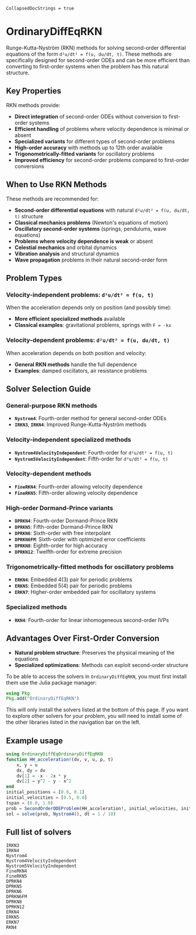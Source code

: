```@meta
CollapsedDocStrings = true
```

# OrdinaryDiffEqRKN

Runge-Kutta-Nyström (RKN) methods for solving second-order differential equations of the form `d²u/dt² = f(u, du/dt, t)`. These methods are specifically designed for second-order ODEs and can be more efficient than converting to first-order systems when the problem has this natural structure.

## Key Properties

RKN methods provide:

  - **Direct integration** of second-order ODEs without conversion to first-order systems
  - **Efficient handling** of problems where velocity dependence is minimal or absent
  - **Specialized variants** for different types of second-order problems
  - **High-order accuracy** with methods up to 12th order available
  - **Trigonometrically-fitted variants** for oscillatory problems
  - **Improved efficiency** for second-order problems compared to first-order conversions

## When to Use RKN Methods

These methods are recommended for:

  - **Second-order differential equations** with natural `d²u/dt² = f(u, du/dt, t)` structure
  - **Classical mechanics problems** (Newton's equations of motion)
  - **Oscillatory second-order systems** (springs, pendulums, wave equations)
  - **Problems where velocity dependence is weak** or absent
  - **Celestial mechanics** and orbital dynamics
  - **Vibration analysis** and structural dynamics
  - **Wave propagation** problems in their natural second-order form

## Problem Types

### Velocity-independent problems: `d²u/dt² = f(u, t)`

When the acceleration depends only on position (and possibly time):

  - **More efficient specialized methods** available
  - **Classical examples**: gravitational problems, springs with `F = -kx`

### Velocity-dependent problems: `d²u/dt² = f(u, du/dt, t)`

When acceleration depends on both position and velocity:

  - **General RKN methods** handle the full dependence
  - **Examples**: damped oscillators, air resistance problems

## Solver Selection Guide

### General-purpose RKN methods

  - **`Nystrom4`**: Fourth-order method for general second-order ODEs
  - **`IRKN3`**, **`IRKN4`**: Improved Runge-Kutta-Nyström methods

### Velocity-independent specialized methods

  - **`Nystrom4VelocityIndependent`**: Fourth-order for `d²u/dt² = f(u, t)`
  - **`Nystrom5VelocityIndependent`**: Fifth-order for `d²u/dt² = f(u, t)`

### Velocity-dependent methods

  - **`FineRKN4`**: Fourth-order allowing velocity dependence
  - **`FineRKN5`**: Fifth-order allowing velocity dependence

### High-order Dormand-Prince variants

  - **`DPRKN4`**: Fourth-order Dormand-Prince RKN
  - **`DPRKN5`**: Fifth-order Dormand-Prince RKN
  - **`DPRKN6`**: Sixth-order with free interpolant
  - **`DPRKN6FM`**: Sixth-order with optimized error coefficients
  - **`DPRKN8`**: Eighth-order for high accuracy
  - **`DPRKN12`**: Twelfth-order for extreme precision

### Trigonometrically-fitted methods for oscillatory problems

  - **`ERKN4`**: Embedded 4(3) pair for periodic problems
  - **`ERKN5`**: Embedded 5(4) pair for periodic problems
  - **`ERKN7`**: Higher-order embedded pair for oscillatory systems

### Specialized methods

  - **`RKN4`**: Fourth-order for linear inhomogeneous second-order IVPs

## Advantages Over First-Order Conversion

  - **Natural problem structure**: Preserves the physical meaning of the equations
  - **Specialized optimizations**: Methods can exploit second-order structure

To be able to access the solvers in `OrdinaryDiffEqRKN`, you must first install them use the Julia package manager:

```julia
using Pkg
Pkg.add("OrdinaryDiffEqRKN")
```

This will only install the solvers listed at the bottom of this page.
If you want to explore other solvers for your problem,
you will need to install some of the other libraries listed in the navigation bar on the left.

## Example usage

```julia
using OrdinaryDiffEqOrdinaryDiffEqRKN
function HH_acceleration!(dv, v, u, p, t)
    x, y = u
    dx, dy = dv
    dv[1] = -x - 2x * y
    dv[2] = y^2 - y - x^2
end
initial_positions = [0.0, 0.1]
initial_velocities = [0.5, 0.0]
tspan = (0.0, 1.0)
prob = SecondOrderODEProblem(HH_acceleration!, initial_velocities, initial_positions, tspan)
sol = solve(prob, Nystrom4(), dt = 1 / 10)
```

## Full list of solvers

```@docs
IRKN3
IRKN4
Nystrom4
Nystrom4VelocityIndependent
Nystrom5VelocityIndependent
FineRKN4
FineRKN5
DPRKN4
DPRKN5
DPRKN6
DPRKN6FM
DPRKN8
DPRKN12
ERKN4
ERKN5
ERKN7
RKN4
```
